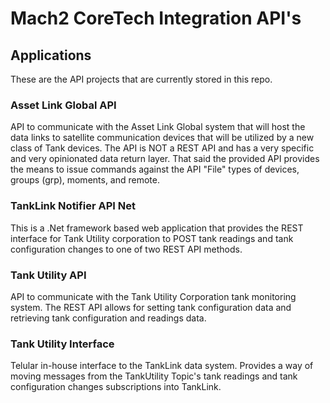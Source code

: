 # Mach2 CoreTech Integration API's

## Applications

These are the API projects that are currently stored in this repo.


### Asset Link Global API

API to communicate with the Asset Link Global system that will host the data links to satellite communication devices that will be utilized by a new class of Tank devices.
The API is NOT a REST API and has a very specific and very opinionated data return layer.  That said the provided API provides the means to issue commands against the API "File" types of devices, groups (grp), moments, and remote.

### TankLink Notifier API Net

This is a .Net framework based web application that provides the REST interface for Tank Utility corporation to POST tank readings and tank configuration changes to one of two REST API methods.

### Tank Utility API
API to communicate with the Tank Utility Corporation tank monitoring system.  The REST API allows for setting tank configuration data and retrieving tank configuration and readings data.

### Tank Utility Interface
Telular in-house interface to the TankLink data system.  Provides a way of moving messages from the TankUtility Topic's tank readings and tank configuration changes subscriptions into TankLink.


